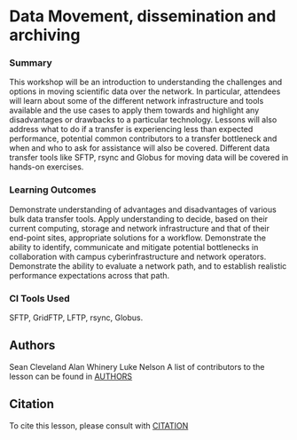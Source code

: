 # Data Movement, dissemination and archiving

### Summary
This workshop will be an introduction to understanding the challenges and options in moving scientific data over the network.  In particular, attendees will learn about some of the different network infrastructure and tools available and the use cases to apply them towards and highlight any disadvantages or drawbacks to a particular technology. Lessons will also address what to do if a transfer is experiencing less than expected performance, potential common contributors to a transfer bottleneck and when and who to ask for assistance will also be covered. Different data transfer tools like SFTP, rsync and Globus for moving data will be covered in hands-on exercises. 

### Learning Outcomes 
Demonstrate understanding of advantages and disadvantages of various bulk data transfer tools.
Apply understanding to decide, based on their current computing, storage and network infrastructure and that of their end-point sites, appropriate solutions for a workflow. 
Demonstrate the ability to identify, communicate and mitigate potential bottlenecks in collaboration with campus cyberinfrastructure and network operators.
Demonstrate the ability to evaluate a network path, and to establish realistic performance expectations across that path. 

### CI Tools Used
SFTP, GridFTP, LFTP, rsync, Globus.


## Authors
Sean Cleveland
Alan Whinery
Luke Nelson
A list of contributors to the lesson can be found in [AUTHORS](AUTHORS)

## Citation

To cite this lesson, please consult with [CITATION](CITATION)

[lesson-example]: https://carpentries.github.io/lesson-example



